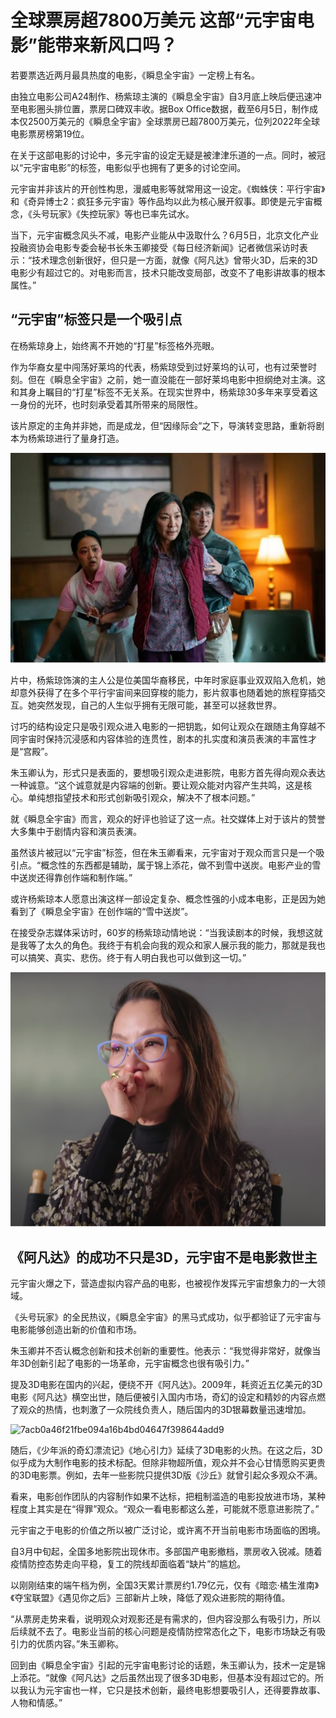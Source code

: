 # 全球票房超7800万美元 这部“元宇宙电影”能带来新风口吗？




若要票选近两月最具热度的电影，《瞬息全宇宙》一定榜上有名。

由独立电影公司A24制作、杨紫琼主演的《瞬息全宇宙》自3月底上映后便迅速冲至电影圈头排位置，票房口碑双丰收。据Box Office数据，截至6月5日，制作成本仅2500万美元的《瞬息全宇宙》全球票房已超7800万美元，位列2022年全球电影票房榜第19位。

在关于这部电影的讨论中，多元宇宙的设定无疑是被津津乐道的一点。同时，被冠以“元宇宙电影”的标签，电影似乎也拥有了更多的讨论空间。

元宇宙并非该片的开创性构思，漫威电影等就常用这一设定。《蜘蛛侠：平行宇宙》和《奇异博士2：疯狂多元宇宙》等作品均以此为核心展开叙事。即使是元宇宙概念，《头号玩家》《失控玩家》等也已率先试水。

当下，元宇宙概念风头不减，电影产业能从中汲取什么？6月5日，北京文化产业投融资协会电影专委会秘书长朱玉卿接受《每日经济新闻》记者微信采访时表示：“技术理念创新很好，但只是一方面，就像《阿凡达》曾带火3D，后来的3D电影少有超过它的。对电影而言，技术只能改变局部，改变不了电影讲故事的根本属性。”



## “元宇宙”标签只是一个吸引点

在杨紫琼身上，始终离不开她的“打星”标签格外亮眼。

作为华裔女星中闯荡好莱坞的代表，杨紫琼受到过好莱坞的认可，也有过荣誉时刻。但在《瞬息全宇宙》之前，她一直没能在一部好莱坞电影中担纲绝对主演。这和其身上瞩目的“打星”标签不无关系。在现实世界中，杨紫琼30多年来享受着这一身份的光环，也时刻承受着其所带来的局限性。

该片原定的主角并非她，而是成龙，但“因缘际会”之下，导演转变思路，重新将剧本为杨紫琼进行了量身打造。

![4ec2d5628535e5ddee10339c1fc2d4e5ce1b6247](4ec2d5628535e5ddee10339c1fc2d4e5ce1b6247.png)



片中，杨紫琼饰演的主人公是位美国华裔移民，中年时家庭事业双双陷入危机，她却意外获得了在多个平行宇宙间来回穿梭的能力，影片叙事也随着她的旅程穿插交互。她突然发现，自己的人生似乎拥有无限可能，甚至可以拯救世界。

讨巧的结构设定只是吸引观众进入电影的一把钥匙，如何让观众在跟随主角穿越不同宇宙时保持沉浸感和内容体验的连贯性，剧本的扎实度和演员表演的丰富性才是“宫殿”。

朱玉卿认为，形式只是表面的，要想吸引观众走进影院，电影方首先得向观众表达一种诚意。“这个诚意就是内容端的创新。要让观众能对内容产生共鸣，这是核心。单纯想指望技术和形式创新吸引观众，解决不了根本问题。”

就《瞬息全宇宙》而言，观众的好评也验证了这一点。社交媒体上对于该片的赞誉大多集中于剧情内容和演员表演。

虽然该片被冠以“元宇宙”标签，但在朱玉卿看来，元宇宙对于观众而言只是一个吸引点。“概念性的东西都是辅助，属于锦上添花，做不到雪中送炭。电影产业的雪中送炭还得靠创作端和制作端。”

或许杨紫琼本人愿意出演这样一部设定复杂、概念性强的小成本电影，正是因为她看到了《瞬息全宇宙》在创作端的“雪中送炭”。

在接受杂志媒体采访时，60岁的杨紫琼动情地说：“当我读剧本的时候，我想这就是我等了太久的角色。我终于有机会向我的观众和家人展示我的能力，那就是我也可以搞笑、真实、悲伤。终于有人明白我也可以做到这一切。”

![0b55b319ebc4b74549829af9a7f86d1d8b8215dc](0b55b319ebc4b74549829af9a7f86d1d8b8215dc.png)







## 《阿凡达》的成功不只是3D，元宇宙不是电影救世主

元宇宙火爆之下，营造虚拟内容产品的电影，也被视作发挥元宇宙想象力的一大领域。

《头号玩家》的全民热议，《瞬息全宇宙》的黑马式成功，似乎都验证了元宇宙与电影能够创造出新的价值和市场。

朱玉卿并不否认概念创新和技术创新的重要性。他表示：“我觉得非常好，就像当年3D创新引起了电影的一场革命，元宇宙概念也很有吸引力。”

提及3D电影在国内的兴起，便绕不开《阿凡达》。2009年，耗资近五亿美元的3D电影《阿凡达》横空出世，随后便被引入国内市场，奇幻的设定和精妙的内容点燃了观众的热情，也刺激了一众院线负责人，随后国内的3D银幕数量迅速增加。

![7acb0a46f21fbe094a16b4bd04647f398644add9](C:\Users\45151\Desktop\元宇宙\文章\movis\whole\7acb0a46f21fbe094a16b4bd04647f398644add9.png)



随后，《少年派的奇幻漂流记》《地心引力》延续了3D电影的火热。在这之后，3D似乎成为大制作电影的技术标配。但除非物超所值，观众并不会心甘情愿购买更贵的3D电影票。例如，去年一些影院只提供3D版《沙丘》就曾引起众多观众不满。

看来，电影创作团队的内容制作如果不达标，把粗制滥造的电影投放进市场，某种程度上其实是在“得罪”观众。“观众一看电影都这么差，可能就不愿意进影院了。”

元宇宙之于电影的价值之所以被广泛讨论，或许离不开当前电影市场面临的困境。

自3月中旬起，全国多地影院出现休市。多部国产电影撤档，票房收入锐减。随着疫情防控态势走向平稳，复工的院线却面临着“缺片”的尴尬。

以刚刚结束的端午档为例，全国3天累计票房约1.79亿元，仅有《暗恋·橘生淮南》《夺宝联盟》《遇见你之后》三部新片上映，降低了观众进影院的期待值。

“从票房走势来看，说明观众对观影还是有需求的，但内容没那么有吸引力，所以后续就不去了。电影业当前的核心问题是疫情防控常态化之下，电影市场缺乏有吸引力的优质内容。”朱玉卿称。

回到由《瞬息全宇宙》引起的元宇宙电影讨论的话题，朱玉卿认为，技术一定是锦上添花。“就像《阿凡达》之后虽然出现了很多3D电影，但基本没有超过它的。所以我认为元宇宙也一样，它只是技术创新，最终电影想要吸引人，还得要靠故事、人物和情感。”
